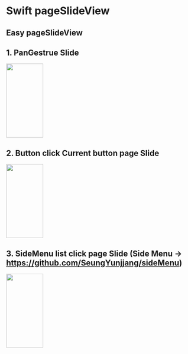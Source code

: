 # Swift pageSlideView
## Easy pageSlideView

## 1. PanGestrue Slide 
<img src="https://user-images.githubusercontent.com/49330255/55843027-0aac3200-5b71-11e9-8259-2585cb1309d1.gif" height="200" width="100">

## 2. Button click Current button page Slide
<img src="https://user-images.githubusercontent.com/49330255/55843027-0aac3200-5b71-11e9-8259-2585cb1309d1.gif" height="200" width="100">


## 3. SideMenu list click page Slide (Side Menu -> https://github.com/SeungYunjjang/sideMenu)
<img src="(https://user-images.githubusercontent.com/49330255/55843030-0c75f580-5b71-11e9-8428-d92ae7d8be4e.gif" height="200" width="100">

